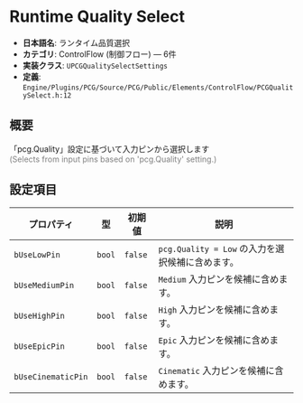 # Runtime Quality Select

- **日本語名**: ランタイム品質選択
- **カテゴリ**: ControlFlow (制御フロー) — 6件
- **実装クラス**: `UPCGQualitySelectSettings`
- **定義**: `Engine/Plugins/PCG/Source/PCG/Public/Elements/ControlFlow/PCGQualitySelect.h:12`

## 概要

「pcg.Quality」設定に基づいて入力ピンから選択します<br><span style='color:gray'>(Selects from input pins based on 'pcg.Quality' setting.)</span>

## 設定項目


| プロパティ | 型 | 初期値 | 説明 |
| --- | --- | --- | --- |
| `bUseLowPin` | `bool` | `false` | `pcg.Quality = Low` の入力を選択候補に含めます。 |
| `bUseMediumPin` | `bool` | `false` | `Medium` 入力ピンを候補に含めます。 |
| `bUseHighPin` | `bool` | `false` | `High` 入力ピンを候補に含めます。 |
| `bUseEpicPin` | `bool` | `false` | `Epic` 入力ピンを候補に含めます。 |
| `bUseCinematicPin` | `bool` | `false` | `Cinematic` 入力ピンを候補に含めます。 |
